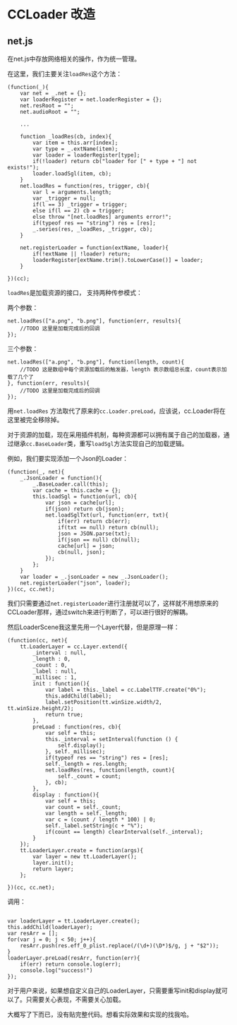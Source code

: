 # CCLoader 改造

## net.js

在net.js中存放网络相关的操作，作为统一管理。

在这里，我们主要关注`loadRes`这个方法：

```script
(function(_){
    var net = _.net = {};
    var loaderRegister = net.loaderRegister = {};
    net.resRoot = "";
    net.audioRoot = "";

    ...

    function _loadRes(cb, index){
        var item = this.arr[index];
        var type = _.extName(item);
        var loader = loaderRegister[type];
        if(!loader) return cb("loader for [" + type + "] not exists!");
        loader.loadSgl(item, cb);
    }
    net.loadRes = function(res, trigger, cb){
        var l = arguments.length;
        var _trigger = null;
        if(l == 3) _trigger = trigger;
        else if(l == 2) cb = trigger;
        else throw "[net.loadRes] arguments error!";
        if(typeof res == "string") res = [res];
        _.series(res, _loadRes, _trigger, cb);
    }

    net.registerLoader = function(extName, loader){
        if(!extName || !loader) return;
        loaderRegister[extName.trim().toLowerCase()] = loader;
    }

})(cc);
```

`loadRes`是加载资源的接口， 支持两种传参模式：

两个参数：

```script
net.loadRes(["a.png", "b.png"], function(err, results){
    //TODO 这里是加载完成后的回调
});
```

三个参数：

```script
net.loadRes(["a.png", "b.png"], function(length, count){
    //TODO 这是数组中每个资源加载后的触发器，length 表示数组总长度，count表示加载了几个了
}, function(err, results){
    //TODO 这里是加载完成后的回调
});
```

用`net.loadRes` 方法取代了原来的`cc.Loader.preLoad`，应该说，cc.Loader将在这里被完全移除掉。

对于资源的加载，现在采用插件机制，每种资源都可以拥有属于自己的加载器，通过继承`cc.BaseLoader`类，重写`loadSgl`方法实现自己的加载逻辑。

例如，我们要实现添加一个Json的Loader：

```script
(function(_, net){
    _.JsonLoader = function(){
        _.BaseLoader.call(this);
        var cache = this.cache = {};
        this.loadSgl = function(url, cb){
            var json = cache[url];
            if(json) return cb(json);
            net.loadSglTxt(url, function(err, txt){
                if(err) return cb(err);
                if(txt == null) return cb(null);
                json = JSON.parse(txt);
                if(json == null) cb(null);
                cache[url] = json;
                cb(null, json);
            });
        };
    }
    var loader = _.jsonLoader = new _.JsonLoader();
    net.registerLoader("json", loader);
})(cc, cc.net);

```

我们只需要通过`net.registerLoader`进行注册就可以了，这样就不用想原来的CCLoader那样，通过switch来进行判断了，可以进行很好的解耦。


然后LoaderScene我这里先用一个Layer代替，但是原理一样：

```script
(function(cc, net){
    tt.LoaderLayer = cc.Layer.extend({
        _interval : null,
        _length : 0,
        _count : 0,
        _label : null,
        _millisec : 1,
        init : function(){
            var label = this._label = cc.LabelTTF.create("0%");
            this.addChild(label);
            label.setPosition(tt.winSize.width/2, tt.winSize.height/2);
            return true;
        },
        preLoad : function(res, cb){
            var self = this;
            this._interval = setInterval(function () {
                self.display();
            }, self._millisec);
            if(typeof res == "string") res = [res];
            self._length = res.length;
            net.loadRes(res, function(length, count){
                self._count = count;
            }, cb);
        },
        display : function(){
            var self = this;
            var count = self._count;
            var length = self._length;
            var c = (count / length * 100) | 0;
            self._label.setString(c + "%");
            if(count == length) clearInterval(self._interval);
        }
    });
    tt.LoaderLayer.create = function(args){
        var layer = new tt.LoaderLayer();
        layer.init();
        return layer;
    };

})(cc, cc.net);

```

调用：

```script

var loaderLayer = tt.LoaderLayer.create();
this.addChild(loaderLayer);
var resArr = [];
for(var j = 0; j < 50; j++){
    resArr.push(res.eff_0_plist.replace(/(\d+)(\D*)$/g, j + "$2"));
}
loaderLayer.preLoad(resArr, function(err){
    if(err) return console.log(err);
    console.log("success!")
});
```

对于用户来说，如果想自定义自己的LoaderLayer，只需要重写init和display就可以了。只需要关心表现，不需要关心加载。

大概写了下而已，没有贴完整代码。想看实际效果和实现的找我哈。